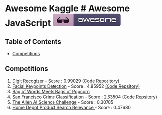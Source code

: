 # Awesome Kaggle # Awesome JavaScript [![Awesome](../images/awesome_badge.svg)](https://github.com/DongjunLee/TIL-MAL/blob/master/Kaggle/Awesome-Kaggle.md)


## Table of Contents

- [Competitions](#competitions)

## Competitions

1. [Digit Recogizer](https://www.kaggle.com/c/digit-recognizer) - Score : 0.99029 [(Code Repository)](https://github.com/DongjunLee/kaggle-digit-recognizer)
2. [Facial Keypoints Detection](https://www.kaggle.com/c/facial-keypoints-detection) - Score : 4.85952 [(Code Repsitory)](https://github.com/DongjunLee/kaggle-facial-keypoints-detection)
3. [Bag of Words Meets Bags of Popcorn](https://www.kaggle.com/c/word2vec-nlp-tutorial)
4. [San Francisco Crime Classification](https://www.kaggle.com/c/sf-crime) - Score : 2.63504 [(Code Repsitory)](https://github.com/DongjunLee/GausianNB)
5. [The Allen AI Science Challenge](https://www.kaggle.com/c/the-allen-ai-science-challenge/) - Score : 0.30705
6. [Home Depot Product Search Relevance ](https://www.kaggle.com/c/home-depot-product-search-relevance) - Score : 0.47680
